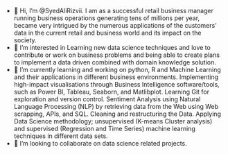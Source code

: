 - 👋 Hi, I’m @SyedAliRizvii. I am as a successful retail business manager running business operations generating tens of millions per year, became very intrigued by the numerous applications of the customers’ data in the current retail and business world and its impact on the society. 
- 👀 I’m interested in Learning new data science techniques and love to contribute or work on business problems and being able to create plans to implement a data driven combined with domain knowledge solution. 
- 🌱 I’m currently learning and working on python, R and Machine Learning and their applications in different business environments. Implementing high-impact visualisations through Business Intelligence software/tools, such as Power BI, Tableau, Seaborn, and Matlibplot. Learning Git for exploration and version control. Sentiment Analysis using Natural Language Processing (NLP) by retrieving data from the Web using Web scrapping, APIs, and SQL. Cleaning and restructuring the Data. Applying Data Science methodology; unsupervised (K-means Cluster analysis) and supervised (Regression and Time Series) machine learning techniques in different data sets. 
- 💞️ I’m looking to collaborate on data science related projects.

<!---
SyedAliRizvii/SyedAliRizvii is a ✨ special ✨ repository because its `README.md` (this file) appears on your GitHub profile.
You can click the Preview link to take a look at your changes.
--->
